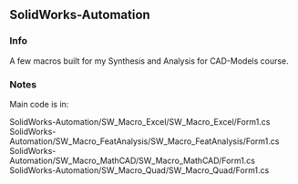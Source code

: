 ## SolidWorks-Automation

### Info

A few macros built for my Synthesis and Analysis for CAD-Models course.

### Notes

Main code is in: 

SolidWorks-Automation/SW_Macro_Excel/SW_Macro_Excel/Form1.cs <br>
SolidWorks-Automation/SW_Macro_FeatAnalysis/SW_Macro_FeatAnalysis/Form1.cs <br>
SolidWorks-Automation/SW_Macro_MathCAD/SW_Macro_MathCAD/Form1.cs <br>
SolidWorks-Automation/SW_Macro_Quad/SW_Macro_Quad/Form1.cs 
